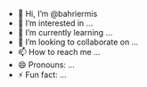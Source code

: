 - 👋 Hi, I’m @bahriermis
- 👀 I’m interested in ...
- 🌱 I’m currently learning ...
- 💞️ I’m looking to collaborate on ...
- 📫 How to reach me ...
- 😄 Pronouns: ...
- ⚡ Fun fact: ...

<!---
bahriermis/bahriermis is a ✨ special ✨ repository because its `README.md` (this file) appears on your GitHub profile.
You can click the Preview link to take a look at your changes.
--->
